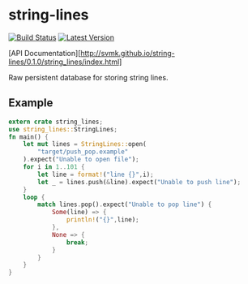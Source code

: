 # string-lines
[![Build Status](https://travis-ci.org/svmk/string-lines.svg?branch=master)](https://travis-ci.org/svmk/string-lines)
[![Latest Version](https://img.shields.io/crates/v/string-lines.svg)](https://crates.io/crates/string-lines)

[API Documentation][http://svmk.github.io/string-lines/0.1.0/string_lines/index.html]

Raw persistent database for storing string lines.

## Example

```rust
extern crate string_lines;
use string_lines::StringLines;
fn main() {	
	let mut lines = StringLines::open(
		"target/push_pop.example"
	).expect("Unable to open file");
	for i in 1..101 {      
		let line = format!("line {}",i);    
		let _ = lines.push(&line).expect("Unable to push line");
	}
	loop {
	    match lines.pop().expect("Unable to pop line") {
	        Some(line) => {
	            println!("{}",line);
	        },
	        None => {
	            break;
	        }
	    }
	}
}
```